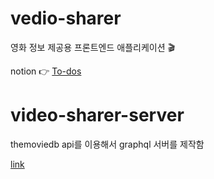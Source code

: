 # vedio-sharer
영화 정보 제공용 프론트엔드 애플리케이션 🎬

notion 👉 [To-dos](https://www.notion.so/vedioseller/To-dos-8fb8ccf964664ec7b668d74ccddf581b)

# video-sharer-server
themoviedb api를 이용해서 graphql 서버를 제작함

[link](https://github.com/jodnddus/video-sharer-server)

